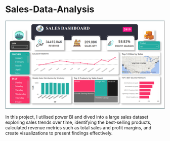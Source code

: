 # Sales-Data-Analysis
![Dashbord Analytics](https://github.com/Duma1011/Sales-Data-Analysis/blob/main/Sale%20Analysis.png?raw=true)

In this project, I utilised power BI and dived into a large sales dataset exploring sales trends over time, identifying the best-selling products, calculated revenue metrics such as total sales and profit margins, and create visualizations to present findings effectively.
